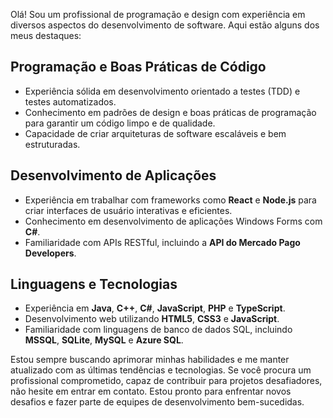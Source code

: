 Olá! Sou um profissional de programação e design com experiência em diversos aspectos do desenvolvimento de software. Aqui estão alguns dos meus destaques:

## Programação e Boas Práticas de Código
- Experiência sólida em desenvolvimento orientado a testes (TDD) e testes automatizados.
- Conhecimento em padrões de design e boas práticas de programação para garantir um código limpo e de qualidade.
- Capacidade de criar arquiteturas de software escaláveis e bem estruturadas.

## Desenvolvimento de Aplicações
- Experiência em trabalhar com frameworks como **React** e **Node.js** para criar interfaces de usuário interativas e eficientes.
- Conhecimento em desenvolvimento de aplicações Windows Forms com **C#**.
- Familiaridade com APIs RESTful, incluindo a **API do Mercado Pago Developers**.

## Linguagens e Tecnologias
- Experiência em **Java**, **C++**, **C#**, **JavaScript**, **PHP** e **TypeScript**.
- Desenvolvimento web utilizando **HTML5**, **CSS3** e **JavaScript**.
- Familiaridade com linguagens de banco de dados SQL, incluindo **MSSQL**, **SQLite**, **MySQL** e **Azure SQL**.

Estou sempre buscando aprimorar minhas habilidades e me manter atualizado com as últimas tendências e tecnologias. Se você procura um profissional comprometido, capaz de contribuir para projetos desafiadores, não hesite em entrar em contato. Estou pronto para enfrentar novos desafios e fazer parte de equipes de desenvolvimento bem-sucedidas.

<!--
**zeguibarcelos/zeguibarcelos** is a ✨ _special_ ✨ repository because its `README.md` (this file) appears on your GitHub profile.

Here are some ideas to get you started:

- 🔭 I’m currently working on ...
- 🌱 I’m currently learning ...
- 👯 I’m looking to collaborate on ...
- 🤔 I’m looking for help with ...
- 💬 Ask me about ...
- 📫 How to reach me: ...
- 😄 Pronouns: ...
- ⚡ Fun fact: ...
-->
